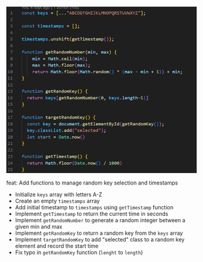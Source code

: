 ![Conventer](1.png)

feat: Add functions to manage random key selection and timestamps

- Initialize `keys` array with letters A-Z
- Create an empty `timestamps` array
- Add initial timestamp to `timestamps` using `getTimestamp` function
- Implement `getTimestamp` to return the current time in seconds
- Implement `getRandomNumber` to generate a random integer between a given min and max
- Implement `getRandomKey` to return a random key from the `keys` array
- Implement `targetRandomKey` to add "selected" class to a random key element and record the start time
- Fix typo in `getRandomKey` function (`lenght` to `length`)
